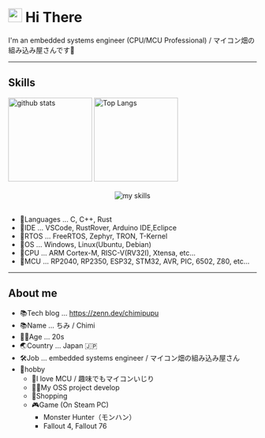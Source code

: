 # <img src="https://media.giphy.com/media/hvRJCLFzcasrR4ia7z/giphy.gif" width="28"> Hi There
I'm an embedded systems engineer (CPU/MCU Professional) / マイコン畑の組み込み屋さんです🥳 

---

## Skills

<div align="left">
  <img alt="github stats" height="170px" src="https://github-readme-stats.vercel.app/api/top-langs/?username=Chimipupu&theme=vue-dark&layout=compact" />
  <img alt="Top Langs" height="170px" src="https://github-readme-stats.vercel.app/api?username=Chimipupu&theme=vue-dark&layout=compact" />
</div>

<br>

<div align="center">
<img alt="my skills" src="https://skillicons.dev/icons?theme=dark&perline=7&i=c,cpp,rust,linux,raspberrypi,arduino,vscode" />
</div>
<br>

- 🚩Languages ... C, C++, Rust
- 🚩IDE ... VSCode, RustRover, Arduino IDE,Eclipce
- 🚩RTOS ... FreeRTOS, Zephyr, TRON, T-Kernel
- 🚩OS ... Windows, Linux(Ubuntu, Debian)
- 🚩CPU ... ARM Cortex-M, RISC-V(RV32I), Xtensa, etc...
- 🚩MCU ... RP2040, RP2350, ESP32, STM32, AVR, PIC, 6502, Z80, etc...

---

## About me

- 📚Tech blog ... https://zenn.dev/chimipupu
- 📚Name ... ちみ / Chimi
- 💁‍♀️Age ... 20s
- 🌏Country ... Japan 🇯🇵
- 🛠️Job ... embedded systems engineer / マイコン畑の組み込み屋さん
- 🚩hobby
  - 🤖I love MCU / 趣味でもマイコンいじり
  - 👩‍💻My OSS project develop
  - 🛒Shopping
  - 🎮Game (On Steam PC)
    - Monster Hunter（モンハン）
    - Fallout 4, Fallout 76